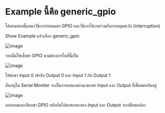 # Example นี้คือ generic_gpio
โค้ดทดสอบนี้แสดงวิธีการกำหนดค่า GPIO และวิธีการใช้งานร่วมกับการหยุดชะงัก (interruption)

Show Example แล้วเลือก generic_gpio

![image](https://github.com/user-attachments/assets/03c8f0b8-3897-4d01-bc88-6a47999f6434)

จากนั้นให้เซ็ทขา GPIO ตามต้องการในที่นี้เป็น

![image](https://github.com/user-attachments/assets/dd9935d8-a1db-4352-b32d-3f868e39e493)

ให้ต่อขา Input 0 เข้ากับ Output 0 และ Input 1 กับ Output 1

สังเกตุใน Serial Moniter จะเป็นการแสดงสถานะของขา Input และ Output ที่เชื่อมต่อกันอยู่

![image](https://github.com/user-attachments/assets/74124b55-dc11-4d37-8cd7-689984e7fb0a)

ลองถอดและเสียบขา GPIO สลับกันไปมาสถานะของ Input และ Output จะเปลี่ยนแปลง
